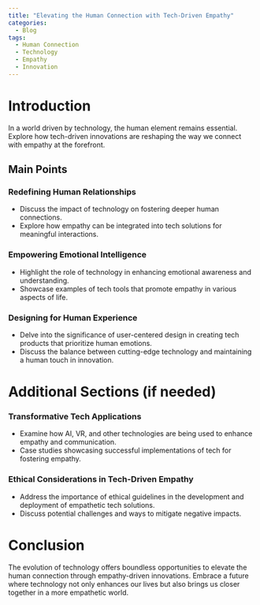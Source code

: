 ```yaml
---
title: "Elevating the Human Connection with Tech-Driven Empathy"
categories:
  - Blog
tags:
  - Human Connection
  - Technology
  - Empathy
  - Innovation
---
```


# Introduction
In a world driven by technology, the human element remains essential. Explore how tech-driven innovations are reshaping the way we connect with empathy at the forefront.

## Main Points
### Redefining Human Relationships
- Discuss the impact of technology on fostering deeper human connections.
- Explore how empathy can be integrated into tech solutions for meaningful interactions.

### Empowering Emotional Intelligence
- Highlight the role of technology in enhancing emotional awareness and understanding.
- Showcase examples of tech tools that promote empathy in various aspects of life.

### Designing for Human Experience
- Delve into the significance of user-centered design in creating tech products that prioritize human emotions.
- Discuss the balance between cutting-edge technology and maintaining a human touch in innovation.

# Additional Sections (if needed)
### Transformative Tech Applications
- Examine how AI, VR, and other technologies are being used to enhance empathy and communication.
- Case studies showcasing successful implementations of tech for fostering empathy.

### Ethical Considerations in Tech-Driven Empathy
- Address the importance of ethical guidelines in the development and deployment of empathetic tech solutions.
- Discuss potential challenges and ways to mitigate negative impacts.

# Conclusion
The evolution of technology offers boundless opportunities to elevate the human connection through empathy-driven innovations. Embrace a future where technology not only enhances our lives but also brings us closer together in a more empathetic world.